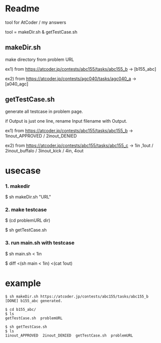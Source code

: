 # Readme

tool for AtCoder / my answers

tool = makeDir.sh & getTestCase.sh

## makeDir.sh

make directory from problem URL

ex1) from https://atcoder.jp/contests/abc155/tasks/abc155_b
-> [b155\_abc]

ex2) from https://atcoder.jp/contests/agc040/tasks/agc040_a
-> [a040\_agc] 

## getTestCase.sh

generate all testcase in problem page.

if Output is just one line, rename Input filename with Output.

ex1) from https://atcoder.jp/contests/abc155/tasks/abc155_b
-> 1inout\_APPROVED / 2inout\_DENIED

ex2) from https://atcoder.jp/contests/abc155/tasks/abc155_c 
-> 1in ,1out / 2inout\_buffalo / 3inout\_kick / 4in, 4out


# usecase

### 1. makedir

$ sh makeDir.sh "URL"


### 2. make testcase
$ (cd problemURL dir)

$ sh getTestCase.sh

### 3. run main.sh with testcase

$ sh main.sh < 1in

$ diff <(sh main < 1in) <(cat 1out)


# example

```
$ sh makeDir.sh https://atcoder.jp/contests/abc155/tasks/abc155_b
[DONE] b155_abc generated.

$ cd b155_abc/
$ ls
getTestCase.sh  problemURL

$ sh getTestCase.sh
$ ls
1inout_APPROVED  2inout_DENIED  getTestCase.sh  problemURL

```
